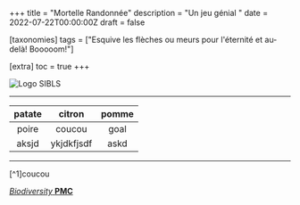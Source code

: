 +++
title = "Mortelle Randonnée"
description = "Un jeu génial "
date = 2022-07-22T00:00:00Z
draft = false

[taxonomies]
tags = ["Esquive les flèches ou meurs pour l'éternité et au-delà! Booooom!"]

[extra]
toc = true
+++

![Logo SIBLS](https://biodiversitypmc.sibils.org/img/logo_banner.7ff68d4d.png)

***

|patate|citron|pomme|
|:----:|:----:|:---:|
|poire|coucou|goal|
|aksjd|ykjdkfjsdf|askd|

***

[^1]coucou

[*Biodiversity* **PMC**](https://biodiversitypmc.sibils.org/)